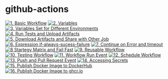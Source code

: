# github-actions

[![1. Basic Workflow](https://github.com/Sumanshu-Nankana/github-actions/actions/workflows/1_basic_workflow.yaml/badge.svg)](https://github.com/Sumanshu-Nankana/github-actions/actions/workflows/1_basic_workflow.yaml)
[![2. Variables](https://github.com/Sumanshu-Nankana/github-actions/actions/workflows/2_Variables.yaml/badge.svg)](https://github.com/Sumanshu-Nankana/github-actions/actions/workflows/2_Variables.yaml)
[![3. Variables Set for Different Environments](https://github.com/Sumanshu-Nankana/github-actions/actions/workflows/3_variables_based_on_environment.yaml/badge.svg)](https://github.com/Sumanshu-Nankana/github-actions/actions/workflows/3_variables_based_on_environment.yaml)
[![4. Run Tests and Upload Artifacts](https://github.com/Sumanshu-Nankana/github-actions/actions/workflows/4_Run_Tests_Upload_artifacts.yaml/badge.svg)](https://github.com/Sumanshu-Nankana/github-actions/actions/workflows/4_Run_Tests_Upload_artifacts.yaml)
[![5. Download Artifacts and Share with Other Job](https://github.com/Sumanshu-Nankana/github-actions/actions/workflows/5_Download_Artifact_share_with_other_job.yaml/badge.svg)](https://github.com/Sumanshu-Nankana/github-actions/actions/workflows/5_Download_Artifact_share_with_other_job.yaml)
[![6. Expression if-always-sucess-failure](https://github.com/Sumanshu-Nankana/github-actions/actions/workflows/6_expressions_status_check.yaml/badge.svg)](https://github.com/Sumanshu-Nankana/github-actions/actions/workflows/6_expressions_status_check.yaml)
[![7. Continue on Error and timeout](https://github.com/Sumanshu-Nankana/github-actions/actions/workflows/7_continue_on_error_and_timeout.yaml/badge.svg)](https://github.com/Sumanshu-Nankana/github-actions/actions/workflows/7_continue_on_error_and_timeout.yaml)
[![8 Startegy Matrix and Fail Fast](https://github.com/Sumanshu-Nankana/github-actions/actions/workflows/8_strategy_matrix_and_fail_fast.yaml/badge.svg)](https://github.com/Sumanshu-Nankana/github-actions/actions/workflows/8_strategy_matrix_and_fail_fast.yaml)
[![9. Reusable Workflow](https://github.com/Sumanshu-Nankana/github-actions/actions/workflows/9_Reusable_Workflow.yaml/badge.svg)](https://github.com/Sumanshu-Nankana/github-actions/actions/workflows/9_Reusable_Workflow.yaml)
[![10. Testing Workflow](https://github.com/Sumanshu-Nankana/github-actions/actions/workflows/10_Testing%20Workflow.yaml/badge.svg)](https://github.com/Sumanshu-Nankana/github-actions/actions/workflows/10_Testing%20Workflow.yaml)
[![11. Workflow Run Event](https://github.com/Sumanshu-Nankana/github-actions/actions/workflows/11_Deploy_workflow_run.yaml/badge.svg)](https://github.com/Sumanshu-Nankana/github-actions/actions/workflows/11_Deploy_workflow_run.yaml)
[![12. Schedule Workflow](https://github.com/Sumanshu-Nankana/github-actions/actions/workflows/12_Schedule_Workflow.yaml/badge.svg)](https://github.com/Sumanshu-Nankana/github-actions/actions/workflows/12_Schedule_Workflow.yaml)
[![13. Push and Pull Request Event](https://github.com/Sumanshu-Nankana/github-actions/actions/workflows/13_Push_Pull_Request_Event.yaml/badge.svg)](https://github.com/Sumanshu-Nankana/github-actions/actions/workflows/13_Push_Pull_Request_Event.yaml)
[![14. Accessing Secrets](https://github.com/Sumanshu-Nankana/github-actions/actions/workflows/14_Accessing%20Secrets.yaml/badge.svg)](https://github.com/Sumanshu-Nankana/github-actions/actions/workflows/14_Accessing%20Secrets.yaml)
[![15. Publish Docker Image to DockerHub](https://github.com/Sumanshu-Nankana/github-actions/actions/workflows/15_Publish_Docker_Image_DockerHub.yaml/badge.svg)](https://github.com/Sumanshu-Nankana/github-actions/actions/workflows/15_Publish_Docker_Image_DockerHub.yaml)
[![16. Publish Docker Image to ghcr.io](https://github.com/Sumanshu-Nankana/github-actions/actions/workflows/16_Publish_Docker_Image_GHCR.yaml/badge.svg)](https://github.com/Sumanshu-Nankana/github-actions/actions/workflows/16_Publish_Docker_Image_GHCR.yaml)
